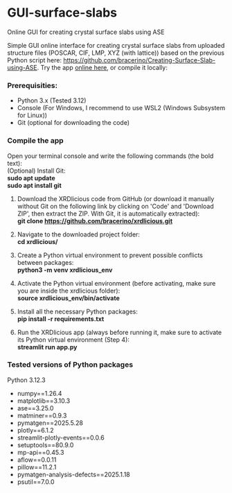 # GUI-surface-slabs
Online GUI for creating crystal surface slabs using ASE

Simple GUI online interface for creating crystal surface slabs from uploaded structure files (POSCAR, CIF, LMP, XYZ (with lattice)) based on the previous Python script here: https://github.com/bracerino/Creating-Surface-Slab-using-ASE.
Try the app [online here](https://surface-slabs.streamlit.app/), or compile it locally:


### **Prerequisities**: 
- Python 3.x (Tested 3.12)
- Console (For Windows, I recommend to use WSL2 (Windows Subsystem for Linux))
- Git (optional for downloading the code)
  


### **Compile the app**  
Open your terminal console and write the following commands (the bold text):  
(Optional) Install Git:  
      **sudo apt update**  
      **sudo apt install git**    
      
1) Download the XRDlicious code from GitHub (or download it manually without Git on the following link by clicking on 'Code' and 'Download ZIP', then extract the ZIP. With Git, it is automatically extracted):  
      **git clone https://github.com/bracerino/xrdlicious.git**

2) Navigate to the downloaded project folder:  
      **cd xrdlicious/**

3) Create a Python virtual environment to prevent possible conflicts between packages:  
      **python3 -m venv xrdlicious_env**

4) Activate the Python virtual environment (before activating, make sure you are inside the xrdlicious folder):  
      **source xrdlicious_env/bin/activate**
   
5) Install all the necessary Python packages:  
      **pip install -r requirements.txt**

6) Run the XRDlicious app (always before running it, make sure to activate its Python virtual environment (Step 4):  
      **streamlit run app.py**

### **Tested versions of Python packages**
Python 3.12.3  

- numpy==1.26.4  
- matplotlib==3.10.3  
- ase==3.25.0  
- matminer==0.9.3  
- pymatgen==2025.5.28  
- plotly==6.1.2  
- streamlit-plotly-events==0.0.6  
- setuptools==80.9.0  
- mp-api==0.45.3  
- aflow==0.0.11  
- pillow==11.2.1  
- pymatgen-analysis-defects==2025.1.18
- psutil==7.0.0  
